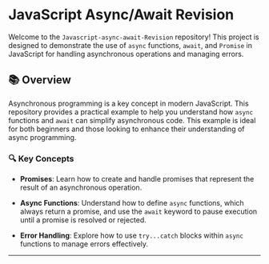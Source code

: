 # JavaScript Async/Await Revision

Welcome to the `Javascript-async-await-Revision` repository! This project is designed to demonstrate the use of `async` functions, `await`, and `Promise` in JavaScript for handling asynchronous operations and managing errors.

## 📚 Overview

Asynchronous programming is a key concept in modern JavaScript. This repository provides a practical example to help you understand how `async` functions and `await` can simplify asynchronous code. This example is ideal for both beginners and those looking to enhance their understanding of async programming.

### 🔍 Key Concepts

- **Promises**: Learn how to create and handle promises that represent the result of an asynchronous operation.
  
- **Async Functions**: Understand how to define `async` functions, which always return a promise, and use the `await` keyword to pause execution until a promise is resolved or rejected.

- **Error Handling**: Explore how to use `try...catch` blocks within `async` functions to manage errors effectively.
---
